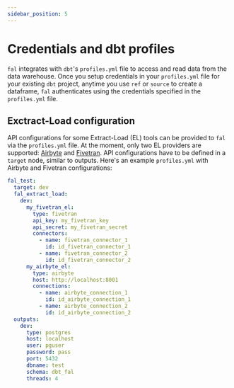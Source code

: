 ```yaml
---
sidebar_position: 5
---
```


# Credentials and dbt profiles

`fal` integrates with `dbt`'s `profiles.yml` file to access and read data from the data warehouse. Once you setup credentials in your `profiles.yml` file for your existing `dbt` project, anytime you use `ref` or `source` to create a dataframe, `fal` authenticates using the credentials specified in the `profiles.yml` file.

## Exctract-Load configuration
API configurations for some Extract-Load (EL) tools can be provided to `fal` via the `profiles.yml` file. At the moment, only two EL providers are supported: [Airbyte](https://docs.airbyte.com/) and [Fivetran](https://fivetran.com/docs/getting-started). API configurations have to be defined in a `target` node, similar to outputs. Here's an example `profiles.yml` with Airbyte and Fivetran configurations:

```yaml
fal_test:
  target: dev
  fal_extract_load:
    dev:
      my_fivetran_el:
        type: fivetran
        api_key: my_fivetran_key
        api_secret: my_fivetran_secret
        connectors:
          - name: fivetran_connector_1
            id: id_fivetran_connector_1
          - name: fivetran_connector_2
            id: id_fivetran_connector_2
      my_airbyte_el:
        type: airbyte
        host: http://localhost:8001
        connections:
          - name: airbyte_connection_1
            id: id_airbyte_connection_1
          - name: airbyte_connection_2
            id: id_airbyte_connection_2
  outputs:
    dev:
      type: postgres
      host: localhost
      user: pguser
      password: pass
      port: 5432
      dbname: test
      schema: dbt_fal
      threads: 4
```

